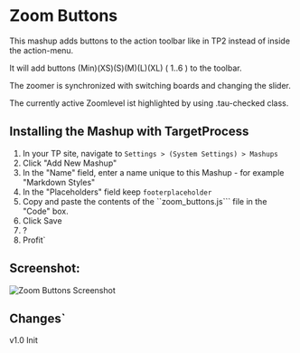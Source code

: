 Zoom Buttons
==============================

This mashup adds buttons to the action toolbar like in TP2 instead of inside the action-menu.

It will add buttons (Min)(XS)(S)(M)(L)(XL) ( 1..6 ) to the toolbar.

The zoomer is synchronized with switching boards and changing the slider.

The currently active Zoomlevel ist highlighted by using .tau-checked class.



Installing the Mashup with TargetProcess
----------------------------------------

1. In your TP site, navigate to ```Settings > (System Settings) > Mashups```
2. Click "Add New Mashup"
3. In the "Name" field, enter a name unique to this Mashup - for example "Markdown Styles"
4. In the "Placeholders" field keep  ```footerplaceholder```
5. Copy and paste the contents of the ``zoom_buttons.js``` file in the "Code" box.
6. Click Save
7. ?
8. Profit`

Screenshot:
-----------

![Zoom Buttons Screenshot](https://raw.githubusercontent.com/ayurmedia/MashupsLibrary/master/Zoom%20Buttons/screenshot_zoom_buttons.png)


Changes`
-------
v1.0 Init



